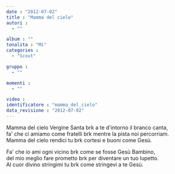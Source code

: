 ```yaml
---
date : "2012-07-02"
title : "Mamma del cielo"
autori : 
  - ""

album : ""
tonalita : "Mi"
categories : 
  - "Scout"

gruppo : 
  - ""

momenti : 
  - ""

video : 
identificatore : "mamma_del_cielo"
data_revisione : "2012-07-02"
---
```

  
  
Mamma del cielo Vergine Santa brk a te d'intorno il branco canta,  
fa' che ci amiamo come fratelli brk mentre la pista noi percorriam.  
Mamma del cielo rendici tu brk	cortesi e buoni come Gesù.  
  
  
Fa' che io ami ogni vicino brk come se fosse Gesù Bambino,   
del mio meglio fare prometto brk per diventare un tuo lupetto.   
Al cuor divino stringimi tu brk come stringevi a te Gesù.  
  
  
  
  
  
